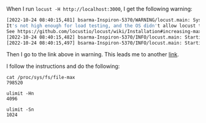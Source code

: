 When I run  `locust -H http://localhost:3000`, I get the following warning:

```bash
[2022-10-24 08:40:15,481] bsarma-Inspiron-5370/WARNING/locust.main: System open file limit '1024' is below minimum setting '10000'.
It's not high enough for load testing, and the OS didn't allow locust to increase it by itself.
See https://github.com/locustio/locust/wiki/Installation#increasing-maximum-number-of-open-files-limit for more info.
[2022-10-24 08:40:15,482] bsarma-Inspiron-5370/INFO/locust.main: Starting web interface at http://0.0.0.0:8089 (accepting connections from all network interfaces)
[2022-10-24 08:40:15,497] bsarma-Inspiron-5370/INFO/locust.main: Starting Locust 2.12.2
```

Then I go to the link above in warning. This leads me to another [link](https://www.tecmint.com/increase-set-open-file-limits-in-linux/).

I follow the instructions and do the following:

```
cat /proc/sys/fs/file-max
798520

ulimit -Hn
4096

ulimit -Sn
1024

```
